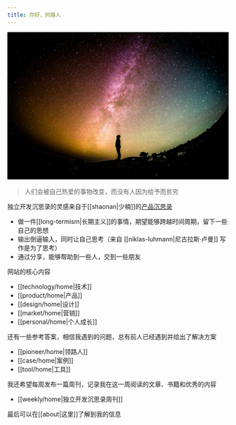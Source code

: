 ```yaml
---
title: 你好，同路人
---
```


![banner](./resource/banner.jpg)

> 人们会被自己热爱的事物改变，而没有人因为给予而贫穷

独立开发沉思录的灵感来自于[[shaonan|少楠]]的[产品沉思录](https://www.pmthinking.com/a601a12335044f349a22caf57f274c27)

- 做一件[[long-termism|长期主义]]的事情，期望能够跨越时间周期，留下一些自己的思想
- 输出倒逼输入，同时让自己思考（来自 [[niklas-luhmann|尼古拉斯·卢曼]] 写作是为了思考）
- 通过分享，能够帮助到一些人，交到一些朋友

网站的核心内容

- [[technology/home|技术]]
- [[product/home|产品]]
- [[design/home|设计]]
- [[market/home|营销]]
- [[personal/home|个人成长]]

还有一些参考答案，相信我遇到的问题，总有前人已经遇到并给出了解决方案

- [[pioneer/home|领路人]]
- [[case/home|案例]]
- [[tool/home|工具]]

我还希望每周发布一篇周刊，记录我在这一周阅读的文章、书籍和优秀的内容

- [[weekly/home|独立开发沉思录周刊]]

最后可以在[[about|这里]]了解到我的信息

